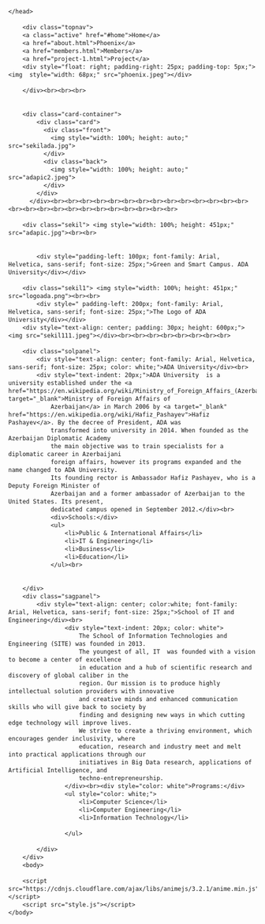 <html>
    <head>
        <meta charset="UTF-8">
        <title>Phoenix</title>
        <meta name="viewport" content="width=device-width, initial-scale=1">
        <link rel="stylesheet" href="style.css">

        
        
    </head>
    
        <div class="topnav">
        <a class="active" href="#home">Home</a>
        <a href="about.html">Phoenix</a>
        <a href="members.html">Members</a>
        <a href="project-1.html">Project</a>
        <div style="float: right; padding-right: 25px; padding-top: 5px;"><img  style="width: 68px;" src="phoenix.jpeg"></div>
        
        </div><br><br><br>


        <div class="card-container">
            <div class="card">
              <div class="front">
                <img style="width: 100%; height: auto;" src="sekilada.jpg">
              </div>
              <div class="back">
                <img style="width: 100%; height: auto;" src="adapic2.jpeg">
              </div>
            </div>
          </div><br><br><br><br><br><br><br><br><br><br><br><br><br><br><br><br><br><br><br><br><br><br><br><br><br><br>

        <div class="sekil"> <img style="width: 100%; height: 451px;" src="adapic.jpg"><br><br>
            
   
            <div style="padding-left: 100px; font-family: Arial, Helvetica, sans-serif; font-size: 25px;">Green and Smart Campus. ADA University</div></div>

        <div class="sekil1"> <img style="width: 100%; height: 451px;" src="logoada.png"><br><br>
            <div style=" padding-left: 200px; font-family: Arial, Helvetica, sans-serif; font-size: 25px;">The Logo of ADA University</div></div>
        <div style="text-align: center; padding: 30px; height: 600px;"><img src="sekil111.jpeg"></div><br><br><br><br><br><br><br><br>
        
        <div class="solpanel">
            <div style="text-align: center; font-family: Arial, Helvetica, sans-serif; font-size: 25px; color: white;">ADA University</div><br>
            <div style="text-indent: 20px;">ADA University  is a university established under the <a href="https://en.wikipedia.org/wiki/Ministry_of_Foreign_Affairs_(Azerbaijan)" target="_blank">Ministry of Foreign Affairs of 
                Azerbaijan</a> in March 2006 by <a target="_blank" href="https://en.wikipedia.org/wiki/Hafiz_Pashayev">Hafiz Pashayev</a>. By the decree of President, ADA was 
                transformed into university in 2014. When founded as the Azerbaijan Diplomatic Academy 
                the main objective was to train specialists for a diplomatic career in Azerbaijani 
                foreign affairs, however its programs expanded and the name changed to ADA University. 
                Its founding rector is Ambassador Hafiz Pashayev, who is a Deputy Foreign Minister of 
                Azerbaijan and a former ambassador of Azerbaijan to the United States. Its present, 
                dedicated campus opened in September 2012.</div><br>
                <div>Schools:</div>
                <ul>                    
                    <li>Public & International Affairs</li>
                    <li>IT & Engineering</li>
                    <li>Business</li>
                    <li>Education</li>
                </ul><br>
            
            
        </div>
        <div class="sagpanel">
            <div style="text-align: center; color:white; font-family: Arial, Helvetica, sans-serif; font-size: 25px;">School of IT and Engineering</div><br>
                    <div style="text-indent: 20px; color: white">
                        The School of Information Technologies and Engineering (SITE) was founded in 2013. 
                        The youngest of all, IT  was founded with a vision to become a center of excellence 
                        in education and a hub of scientific research and discovery of global caliber in the 
                        region. Our mission is to produce highly intellectual solution providers with innovative 
                        and creative minds and enhanced communication skills who will give back to society by 
                        finding and designing new ways in which cutting edge technology will improve lives.
                        We strive to create a thriving environment, which encourages gender inclusivity, where 
                        education, research and industry meet and melt into practical applications through our 
                        initiatives in Big Data research, applications of Artificial Intelligence, and 
                        techno-entrepreneurship.
                    </div><br><div style="color: white">Programs:</div>
                    <ul style="color: white;">
                        <li>Computer Science</li>
                        <li>Computer Engineering</li>
                        <li>Information Technology</li>

                    </ul>
                        
            </div> 
        </div>
        <body>
            
        <script src="https://cdnjs.cloudflare.com/ajax/libs/animejs/3.2.1/anime.min.js"></script>
        <script src="style.js"></script>       
    </body>
</html>
